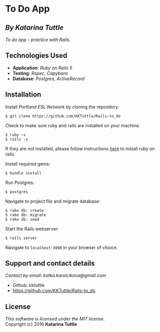 #  To Do App
## *By Katarina Tuttle*

_To do app - practice with Rails._

## Technologies Used

* **Application**: *Ruby on Rails 5*<br>
* **Testing**: *Rspec, Capybara*<br>
* **Database**: *Postgres, ActiveRecord*

Installation
------------

Install *Portland ESL Network* by cloning the repository.  
```
$ git clone https://github.com/KKTuttle/Rails-to_do
```

Check to make sure ruby and rails are installed on your machine.  
```
$ ruby -v
$ rails -v
```
If they are not installed, please follow instructions [here](http://guides.rubyonrails.org/getting_started.html#installing-rails) to install ruby on rails.

Install required gems:
```
$ bundle install
```

Run Postgres:
```
$ postgres
```

Navigate to project file and migrate database:
```
$ rake db: create
$ rake db: migrate
$ rake db: seed
```

Start the Rails webserver:
```
$ rails server
```

Navigate to `localhost:3000` in your browser of choice.

## Support and contact details

_Contact by email: katka.karolcikova@gmail.com_
* Github: kktuttle
* https://github.com/KKTuttle/Rails-to_do

License
-------
_This software is licensed under the MIT license._<br>
Copyright (c) 2016 **Katarina Tuttle**

